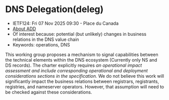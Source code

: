 # DNS Delegation(deleg)
* <IETFschedule>IETF124: Fri 07 Nov 2025 09:30 - Place du Canada</IETFschedule>
* [About ADD](https://datatracker.ietf.org/group/deleg/about/) 
* Of interest because: potential (but unlikely) changes in business relations in the DNS value chain
* Keywords: operations, DNS

This working group proposes a mechanism to signal capabilities between the technical elements within the DNS ecosystem (Currently only NS and DS records). The charter explicitly requires _an operational impact assessment and include corresponding operational and deployment considerations sections in the specification._ We do not believe this work will significantly impact the business relations between registrars, registrants, registries, and nameserver operators. However, that assumption will need to be checked against these considerations.


